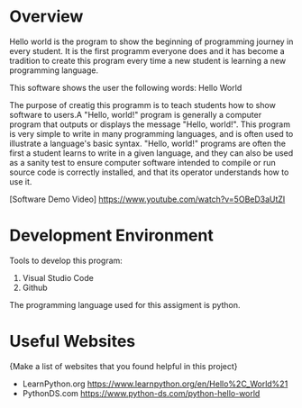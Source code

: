 # Overview

Hello world is the program to show the beginning of programming journey in every student. It is the first programm everyone does and it has become a tradition to create this program every time a new student is learning a new programming language. 

This software shows the user the following words: Hello World

The purpose of creatig this programm is to teach students how to show software to users.A "Hello, world!" program is generally a computer program that outputs or displays the message "Hello, world!". This program is very simple to write in many programming languages, and is often used to illustrate a language's basic syntax. "Hello, world!" programs are often the first a student learns to write in a given language, and they can also be used as a sanity test to ensure computer software intended to compile or run source code is correctly installed, and that its operator understands how to use it.


[Software Demo Video] https://www.youtube.com/watch?v=5OBeD3aUtZI

# Development Environment

Tools to develop this program: 
1. Visual Studio Code 
2. Github 

The programming language used for this assigment is python. 

# Useful Websites

{Make a list of websites that you found helpful in this project}
* LearnPython.org  https://www.learnpython.org/en/Hello%2C_World%21
* PythonDS.com https://www.python-ds.com/python-hello-world
